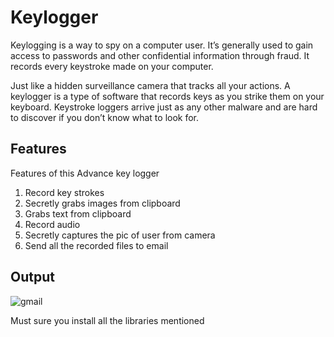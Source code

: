 # Keylogger

Keylogging is a way to spy on a computer user. It’s generally used to gain access to passwords and other confidential information through fraud. It records every keystroke made on your computer.

Just like a hidden surveillance camera that tracks all your actions. A keylogger is a type of software that records keys as you strike them on your keyboard. Keystroke loggers arrive just as any other malware and are hard to discover if you don’t know what to look for.

## Features

Features of this Advance key logger 
1. Record key strokes 
2. Secretly grabs images from clipboard 
3. Grabs text from clipboard 
4. Record audio 
5. Secretly captures the pic of user from camera 
6. Send all the recorded files to email 

## Output
![gmail](https://user-images.githubusercontent.com/34811605/136314990-ecfa692b-8f4a-4b43-84ff-171e7694493f.png)

Must sure you install all the libraries mentioned



